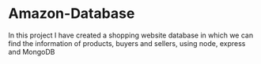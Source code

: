 # Amazon-Database
In this project I have created a shopping website database in which we can find the information of products, buyers and sellers, using node, express and MongoDB
